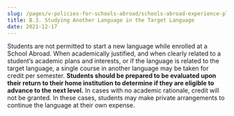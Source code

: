 ```yaml
---
slug: /pages/v-policies-for-schools-abroad/schools-abroad-experience-planning/target-language
title: B.3. Studying Another Language in the Target Language
date: 2021-12-17
---
```

Students are not permitted to start a new language while enrolled at a School Abroad. When academically justified, and when clearly related to a student’s academic plans and interests, or if the language is related to the target language, a single course in another language may be taken for credit per semester. **Students should be prepared to be evaluated upon their return to their home institution to determine if they are eligible to advance to the next level.** In cases with no academic rationale, credit will not be granted. In these cases, students may make private arrangements to continue the language at their own expense.